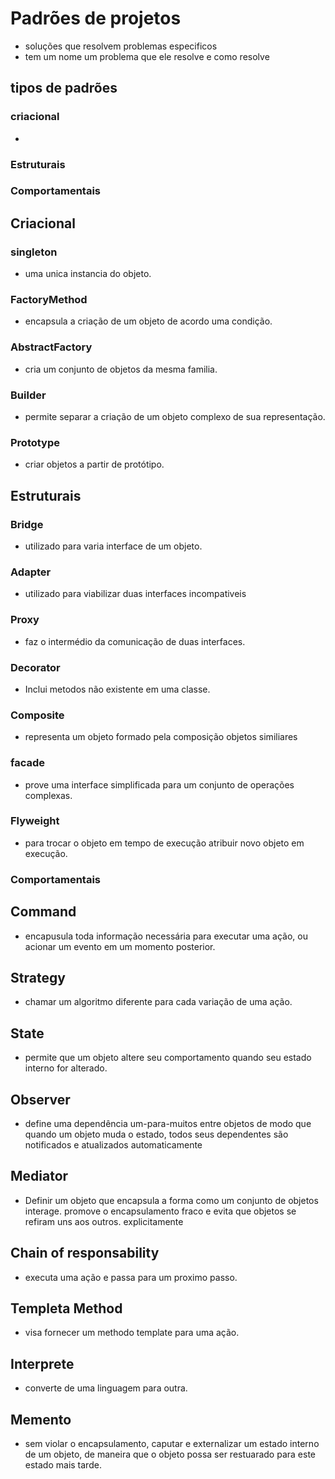 # Padrões de projetos
  * soluções que resolvem problemas especificos
  * tem um nome um problema que ele resolve e como resolve
## tipos de padrões
### criacional
  *
### Estruturais
### Comportamentais

## Criacional
### singleton
  * uma unica instancia do objeto.
### FactoryMethod
  * encapsula a criação de um objeto de acordo uma condição.
### AbstractFactory
  * cria um conjunto de objetos da mesma familia.
### Builder
  * permite separar a criação de um objeto complexo de sua representação.
### Prototype
  * criar objetos a partir de protótipo.

## Estruturais
### Bridge
  * utilizado para varia interface de um objeto.
### Adapter
  * utilizado para viabilizar duas interfaces incompativeis
### Proxy
  * faz o intermédio da comunicação de duas interfaces.
### Decorator
  * Inclui metodos não existente em uma classe.
### Composite
  * representa um objeto formado pela composição objetos similiares
###  facade
  * prove uma interface simplificada para um conjunto de operações complexas.
### Flyweight
  * para trocar o objeto em tempo de execução atribuir novo objeto em execução.
### Comportamentais
## Command
  * encapusula toda informação necessária para executar uma ação, ou acionar um
  evento em um momento posterior.
## Strategy
  * chamar um algoritmo diferente para cada variação de uma ação.
## State
  * permite que um objeto altere seu comportamento quando seu estado interno for alterado.
## Observer
  * define uma dependência um-para-muitos entre objetos de modo que quando um objeto muda o estado, todos seus dependentes são notificados e atualizados automaticamente
## Mediator
  * Definir um objeto que encapsula a forma como um conjunto de objetos interage. promove o encapsulamento fraco e evita que objetos se refiram uns aos outros. explicitamente
## Chain of responsability
  * executa uma ação e passa para um proximo passo.
## Templeta Method
  * visa fornecer um methodo template para uma ação.
## Interprete
  * converte de uma linguagem para outra.
## Memento
  * sem violar o encapsulamento, caputar e externalizar um estado interno de um objeto,
  de maneira que o objeto possa ser restuarado para este estado mais tarde.
